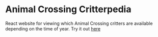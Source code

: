 # Animal Crossing Critterpedia
React website for viewing which Animal Crossing critters are available depending on the time of year. Try it out [here](http://www.brittanypinder.com/projects/animal-crossing/)
